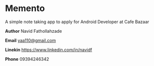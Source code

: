 Memento
=======
A simple note taking app to apply for Android Developer at Cafe Bazaar

**Author**  Navid Fathollahzade

**Email**   yaa110@gmail.com

**Linekin** https://www.linkedin.com/in/navidf

**Phone**   09394246342